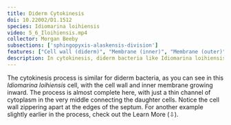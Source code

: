 ```yaml
---
title: Diderm Cytokinesis
doi: 10.22002/D1.1512
species: Idiomarina loihiensis
video: 5_6_Iloihiensis.mp4
collector: Morgan Beeby
subsections: ['sphingopyxis-alaskensis-division']
features: ["Cell wall (diderm)", "Membrane (inner)", "Membrane (outer)", "Ribosomes", "Vesicles (extracellular)"]
description: In cytokinesis, diderm bacteria like Idiomarina loihiensis and Sphingopyxis alaskensis constrict their inner membranes and cells walls to divide
---
```


The cytokinesis process is similar for diderm bacteria, as you can see in this *Idiomarina loihiensis* cell, with the cell wall and inner membrane growing inward. The process is almost complete here, with just a thin channel of cytoplasm in the very middle connecting the daughter cells. Notice the cell wall zippering apart at the edges of the septum. For another example slightly earlier in the process, check out the Learn More (⇩).

